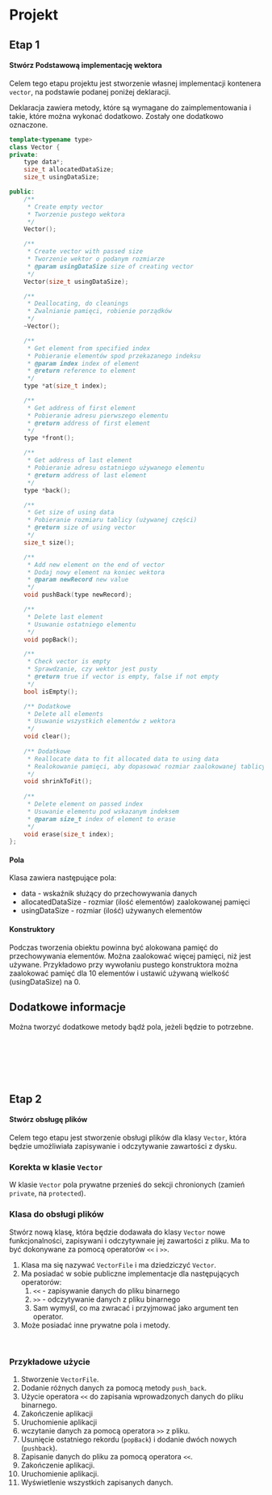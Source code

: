 # Projekt

## Etap 1

#### Stwórz Podstawową implementację wektora

Celem tego etapu projektu jest stworzenie własnej implementacji kontenera `vector`, na podstawie podanej poniżej deklaracji.

Deklaracja zawiera metody, które są wymagane do zaimplementowania i takie, które można wykonać dodatkowo. Zostały one dodatkowo oznaczone.

```c++
template<typename type>
class Vector {
private:
    type data*;
    size_t allocatedDataSize;
    size_t usingDataSize;

public:
    /**
     * Create empty vector
     * Tworzenie pustego wektora
     */
    Vector();

    /**
     * Create vector with passed size
     * Tworzenie wektor o podanym rozmiarze
     * @param usingDataSize size of creating vector
     */
    Vector(size_t usingDataSize);

    /**
     * Deallocating, do cleanings
     * Zwalnianie pamięci, robienie porządków
     */
    ~Vector();

    /**
     * Get element from specified index
     * Pobieranie elementów spod przekazanego indeksu
     * @param index index of element
     * @return reference to element
     */
    type *at(size_t index);

    /**
     * Get address of first element
     * Pobieranie adresu pierwszego elementu
     * @return address of first element
     */
    type *front();

    /**
     * Get address of last element
     * Pobieranie adresu ostatniego używanego elementu
     * @return address of last element
     */
    type *back();

    /**
     * Get size of using data
     * Pobieranie rozmiaru tablicy (używanej części)
     * @return size of using vector
     */
    size_t size();

    /**
     * Add new element on the end of vector
     * Dodaj nowy element na koniec wektora
     * @param newRecord new value
     */
    void pushBack(type newRecord);

    /**
     * Delete last element
     * Usuwanie ostatniego elementu
     */
    void popBack();

    /**
     * Check vector is empty
     * Sprawdzanie, czy wektor jest pusty
     * @return true if vector is empty, false if not empty
     */
    bool isEmpty();

    /** Dodatkowe
     * Delete all elements
     * Usuwanie wszystkich elementów z wektora
     */
    void clear();
    
    /** Dodatkowe
     * Reallocate data to fit allocated data to using data
     * Realokowanie pamięci, aby dopasować rozmiar zaalokowanej tablicy do używanej
     */
    void shrinkToFit();
    
    /**
     * Delete element on passed index
     * Usuwanie elementu pod wskazanym indeksem
     * @param size_t index of element to erase
     */
    void erase(size_t index);
};
```

#### Pola

Klasa zawiera następujące pola:
- data - wskaźnik służący do przechowywania danych
- allocatedDataSize - rozmiar (ilość elementów) zaalokowanej pamięci
- usingDataSize - rozmiar (ilość) używanych elementów

#### Konstruktory

Podczas tworzenia obiektu powinna być alokowana pamięć do przechowywania elementów. Można zaalokować więcej pamięci, niż jest używane. Przykładowo przy wywołaniu pustego konstruktora można zaalokować pamięć dla 10 elementów i ustawić używaną wielkość (usingDataSize) na 0.

## Dodatkowe informacje

Można tworzyć dodatkowe metody bądź pola, jeżeli będzie to potrzebne.

&nbsp;

&nbsp;

&nbsp;

## Etap 2

#### Stwórz obsługę plików

Celem tego etapu jest stworzenie obsługi plików dla klasy `Vector`, która będzie umożliwiała zapisywanie i odczytywanie zawartości z dysku.

### Korekta w klasie `Vector`

W klasie `Vector` pola prywatne przenieś do sekcji chronionych (zamień `private`, na `protected`).

### Klasa do obsługi plików

Stwórz nową klasę, która będzie dodawała do klasy `Vector` nowe funkcjonalności, zapisywani i odczytywnaie jej zawartości z pliku. Ma to być dokonywane za pomocą operatorów `<<` i `>>`.

1. Klasa ma się nazywać `VectorFile` i ma dziedziczyć `Vector`.
2. Ma posiadać w sobie publiczne implementacje dla następujących operatorów:
   1. `<<` - zapisywanie danych do pliku binarnego
   2. `>>` - odczytywanie danych z pliku binarnego
   3. Sam wymyśl, co ma zwracać i przyjmować jako argument ten operator.
3. Może posiadać inne prywatne pola i metody.

&nbsp;

### Przykładowe użycie

1. Stworzenie `VectorFile`.
2. Dodanie różnych danych za pomocą metody `push_back`.
3. Użycie operatora `<<` do zapisania wprowadzonych danych do pliku binarnego.
4. Zakończenie aplikacji
5. Uruchomienie aplikacji
6. wczytanie danych za pomocą operatora `>>` z pliku.
7. Usunięcie ostatniego rekordu (`popBack`) i dodanie dwóch nowych (`pushback`).
8. Zapisanie danych do pliku za pomocą operatora `<<`.
9. Zakończenie aplikacji.
10. Uruchomienie aplikacji.
11. Wyświetlenie wszystkich zapisanych danych.
